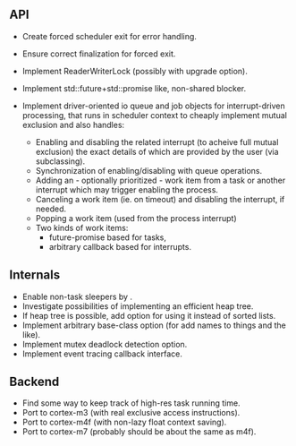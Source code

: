 API
---

 - Create forced scheduler exit for error handling.
 - Ensure correct finalization for forced exit.
 - Implement ReaderWriterLock (possibly with upgrade option).
 - Implement std::future+std::promise like, non-shared blocker.
 - Implement driver-oriented io queue and job objects for 
   interrupt-driven processing, that runs in scheduler context
   to cheaply implement mutual exclusion and also handles:

   - Enabling and disabling the related interrupt (to acheive full
     mutual exclusion) the exact details of which are provided by
     the user (via subclassing).
   - Synchronization of enabling/disabling with queue operations.
   - Adding an - optionally prioritized - work item from a task
     or another interrupt which may trigger enabling the process.
   - Canceling a work item (ie. on timeout) and disabling the 
     interrupt, if needed.
   - Popping a work item (used from the process interrupt)
   - Two kinds of work items:
     - future-promise based for tasks,
     - arbitrary callback based for interrupts.
 
Internals
---------

 - Enable non-task sleepers by .
 - Investigate possibilities of implementing an efficient heap tree.
 - If heap tree is possible, add option for using it instead of sorted lists.
 - Implement arbitrary base-class option (for add names to things and the like).
 - Implement mutex deadlock detection option.
 - Implement event tracing callback interface.

Backend
-------

 - Find some way to keep track of high-res task running time.
 - Port to cortex-m3 (with real exclusive access instructions).
 - Port to cortex-m4f (with non-lazy float context saving).
 - Port to cortex-m7 (probably should be about the same as m4f).
